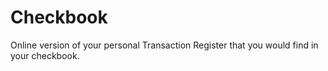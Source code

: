 Checkbook
=========

Online version of your personal Transaction Register that you would
find in your checkbook.

